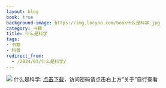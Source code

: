 ```yaml
---
layout: blog
book: true
background-image: https://img.locyoo.com/book什么是科学.jpg
category: 书籍
title: 什么是科学
tags:
- 书籍
- 科普
redirect_from:
  - /2024/03/什么是科学/
---
```

![](https://img.locyoo.com/book什么是科学.jpg)
什么是科学: <a name = "ref1" href="https://url18.ctfile.com/f/50983618-1457809520-aa50d8?p=3619">点击下载</a>，访问密码请点击右上方“关于”自行查看